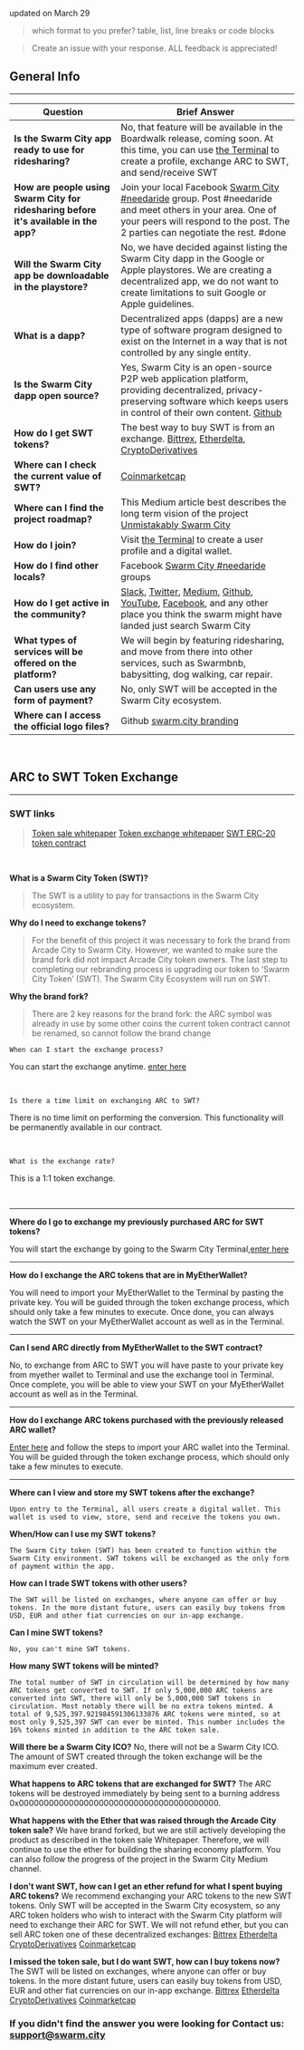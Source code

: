 updated on March 29
> which format to you prefer? table, list, line breaks or code blocks

> Create an issue with your response.
> ALL feedback is appreciated!


## General Info
---

Question | Brief Answer
-------- | ------------
**Is the Swarm City app ready to use for ridesharing?** | No, that feature will be available in the Boardwalk release, coming soon. At this time, you can use [the Terminal](https://swarm.city) to create a profile, exchange ARC to SWT, and send/receive SWT
**How are people using Swarm City for ridesharing before it's available in the app?** | Join your local Facebook [Swarm City #needaride](https://swarmedup.com/needaride/) group. Post #needaride and meet others in your area. One of your peers will respond to the post. The 2 parties can negotiate the rest. #done
**Will the Swarm City app be downloadable in the playstore?** | No, we have decided against listing the Swarm City dapp in the Google or Apple playstores. We are creating a decentralized app, we do not want to create limitations to suit Google or Apple guidelines.
**What is a dapp?** | Decentralized apps (dapps) are a new type of software program designed to exist on the Internet in a way that is not controlled by any single entity.
**Is the Swarm City dapp open source?** | Yes, Swarm City is an open-source P2P web application platform, providing decentralized, privacy-preserving software which keeps users in control of their own content. [Github](https://github.com/swarmcity)
**How do I get SWT tokens?** | The best way to buy SWT is from an exchange. [Bittrex](https://bittrex.com/Market/Index?MarketName=BTC-SWT), [Etherdelta](https://etherdelta.github.io/#SWT-ETH), [CryptoDerivatives](https://cryptoderivatives.market/token/SWT)
**Where can I check the current value of SWT?** | [Coinmarketcap](http://coinmarketcap.com/assets/swarm-city/)
**Where can I find the project roadmap?** | This Medium article best describes the long term vision of the project [Unmistakably Swarm City](https://press.swarm.city/unmistakably-swarm-city-9522606f88)
**How do I join?** | Visit [the Terminal](https://swarm.city) to create a user profile and a digital wallet. 
**How do I find other locals?** | Facebook [Swarm City #needaride](https://www.swarmedup.com/needaride/) groups
**How do I get active in the community?** | [Slack](https://swarm-slack-invite.herokuapp.com/), [Twitter](https://twitter.com/SwarmCityDApp), [Medium](https://press.swarm.city/), [Github](https://github.com/swarmcity), [YouTube](https://www.youtube.com/channel/UCsHBWn_ytZ3xdMbTyYe5Ifg), [Facebook](https://www.facebook.com/groups/SwarmCity/), and any other place you think the swarm might have landed just search Swarm City
**What types of services will be offered on the platform?** | We will begin by featuring ridesharing, and move from there into other services, such as Swarmbnb, babysitting, dog walking, car repair. 
**Can users use any form of payment?** | No, only SWT will be accepted in the Swarm City ecosystem.
**Where can I access the official logo files?** | Github [swarm.city branding](https://github.com/swarmcity/branding.git)



<br>


## ARC to SWT Token Exchange
---

### SWT links


> [Token sale whitepaper](https://drive.google.com/file/d/0B9RSMdR2vWssV2JJX0t6dmN6SUk/view)
[Token exchange whitepaper](https://github.com/swarmcity/sc-token/blob/master/token-exchange-miniwhitepaper.md)
[SWT ERC-20 token contract](https://etherscan.io/token/0xB9e7F8568e08d5659f5D29C4997173d84CdF2607)


<br>


**What is a Swarm City Token (SWT)?**
>The SWT is a utility to pay for transactions in the Swarm City ecosystem.

**Why do I need to exchange tokens?**
>For the benefit of this project it was necessary to fork the brand from Arcade City to Swarm City. 
However, we wanted to make sure the brand fork did not impact Arcade City token owners. 
The last step to completing our rebranding process is upgrading our token to ‘Swarm City Token’ (SWT).
The Swarm City Ecosystem will run on SWT.

**Why the brand fork?**
>There are 2 key reasons for the brand fork:
the ARC symbol was already in use by some other coins
the current token contract cannot be renamed, so cannot follow the brand change


    When can I start the exchange process?

You can start the exchange anytime. [enter here]( https://swarm.city/)    


<br>


    Is there a time limit on exchanging ARC to SWT?

There is no time limit on performing the conversion. This functionality will be permanently available in our contract.


<br>
 
 
    What is the exchange rate?

This is a 1:1 token exchange. 


<br>


---
**Where do I go to exchange my previously purchased ARC for SWT tokens?**

You will start the exchange by going to the Swarm City Terminal,[enter here]( https://swarm.city)

---
**How do I exchange the ARC tokens that are in MyEtherWallet?**

You will need to import your MyEtherWallet to the Terminal by pasting the private key. You will be guided through the token exchange process, which should only take a few minutes to execute. Once done, you can always watch the SWT on your MyEtherWallet account as well as in the Terminal.

---
**Can I send ARC directly from MyEtherWallet to the SWT contract?**

No, to exchange from ARC to SWT you will have paste to your private key from myether wallet to Terminal and use the exchange tool in Terminal. Once complete, you will be able to view your SWT on your MyEtherWallet account as well as in the Terminal.

---
**How do I exchange ARC tokens purchased with the previously released ARC wallet?**

[Enter here]( https://swarm.city/) and follow the steps to import your ARC wallet into the Terminal. You will be guided through the token exchange process, which should only take a few minutes to execute.

---
**Where can I view and store my SWT tokens after the exchange?**

    Upon entry to the Terminal, all users create a digital wallet. This wallet is used to view, store, send and receive the tokens you own.

**When/How can I use my SWT tokens?**

    The Swarm City token (SWT) has been created to function within the Swarm City environment. SWT tokens will be exchanged as the only form of payment within the app. 

**How can I trade SWT tokens with other users?**

    The SWT will be listed on exchanges, where anyone can offer or buy tokens. In the more distant future, users can easily buy tokens from USD, EUR and other fiat currencies on our in-app exchange.

**Can I mine SWT tokens?**

    No, you can't mine SWT tokens.  

**How many SWT tokens will be minted?**

    The total number of SWT in circulation will be determined by how many ARC tokens get converted to SWT. If only 5,000,000 ARC tokens are converted into SWT, there will only be 5,000,000 SWT tokens in circulation. Most notably there will be no extra tokens minted. A total of 9,525,397.921984591306133876 ARC tokens were minted, so at most only 9,525,397 SWT can ever be minted. This number includes the 16% tokens minted in addition to the ARC token sale.

**Will there be a Swarm City ICO?**
No, there will not be a Swarm City ICO. The amount of SWT created through the token exchange will be the maximum ever created.

**What happens to ARC tokens that are exchanged for SWT?**
The ARC tokens will be destroyed immediately by being sent to a burning address 0x0000000000000000000000000000000000000000. 

**What happens with the Ether that was raised through the Arcade City token sale?**
We have brand forked, but we are still actively developing the product as described in the token sale Whitepaper.
Therefore, we will continue to use the ether for building the sharing economy platform.
You can also follow the progress of the project in the Swarm City Medium channel.

**I don't want SWT, how can I get an ether refund for what I spent buying ARC tokens?**
We recommend exchanging your ARC tokens to the new SWT tokens. Only SWT will be accepted in the Swarm City ecosystem, so any ARC token holders who wish to interact with the Swarm City platform will need to exchange their ARC for SWT.
We will not refund ether, but you can sell ARC token one of these decentralized exchanges:
[Bittrex](https://bittrex.com/Market/Index?MarketName=BTC-SWT)
[Etherdelta](https://etherdelta.github.io/#SWT-ETH)
[CryptoDerivatives](https://cryptoderivatives.market/token/SWT)
[Coinmarketcap](http://coinmarketcap.com/assets/swarm-city/)

**I missed the token sale, but I do want SWT, how can I buy tokens now?**
The SWT will be listed on exchanges, where anyone can offer or buy tokens. In the more distant future, users can easily buy tokens from USD, EUR and other fiat currencies on our in-app exchange.
[Bittrex](https://bittrex.com/Market/Index?MarketName=BTC-SWT)
[Etherdelta](https://etherdelta.github.io/#SWT-ETH)
[CryptoDerivatives](https://cryptoderivatives.market/token/SWT)
[Coinmarketcap](http://coinmarketcap.com/assets/swarm-city/)


### If you didn't find the answer you were looking for Contact us: support@swarm.city
